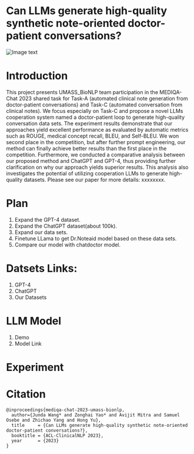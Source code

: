 # Can LLMs generate high-quality synthetic note-oriented doctor-patient conversations?

![Image text](https://github.com/believewhat/MEDIQA-Chat-2023-UMASS_BioNLP/blob/main/figure/sample.png)

# Introduction
This project presents UMASS\_BioNLP team participation in the MEDIQA-Chat 2023 shared task for Task-A (automated clinical note generation from doctor-patient conversations) and Task-C (automated conversation from clinical notes). We focus especially on Task-C and propose a novel LLMs cooperation system named a doctor-patient loop to generate high-quality conversation data sets. The experiment results demonstrate that our approaches yield excellent performance as evaluated by automatic metrics such as ROUGE, medical concept recall, BLEU, and Self-BLEU. We won second place in the competition, but after further prompt engineering, our method can finally achieve better results than the first place in the competition. Furthermore, we conducted a comparative analysis between our proposed method and ChatGPT and GPT-4, thus providing further clarification on why our approach yields superior results. This analysis also investigates the potential of utilizing cooperation LLMs to generate high-quality datasets. Please see our paper for more details: xxxxxxxx.

# Plan
1. Expand the GPT-4 dataset.
2. Expand the ChatGPT dataset(about 100k).
3. Expand our data sets.
4. Finetune LLama to get Dr.Noteaid model based on these data sets.
5. Compare our model with chatdoctor model.

# Datsets Links:
1. GPT-4
2. ChatGPT
3. Our Datasets

# LLM Model
1. Demo
2. Model Link

# Experiment

# Citation
```
@inproceedings{mediqa-chat-2023-umass-bionlp,
  author={Junda Wang* and Zonghai Yao* and Avijit Mitra and Samuel Osebe and Zhichao Yang and Hong Yu},
  title     = {Can LLMs generate high-quality synthetic note-oriented doctor-patient conversations?},
  booktitle = {ACL-ClinicalNLP 2023},
  year      = {2023}
}
```



